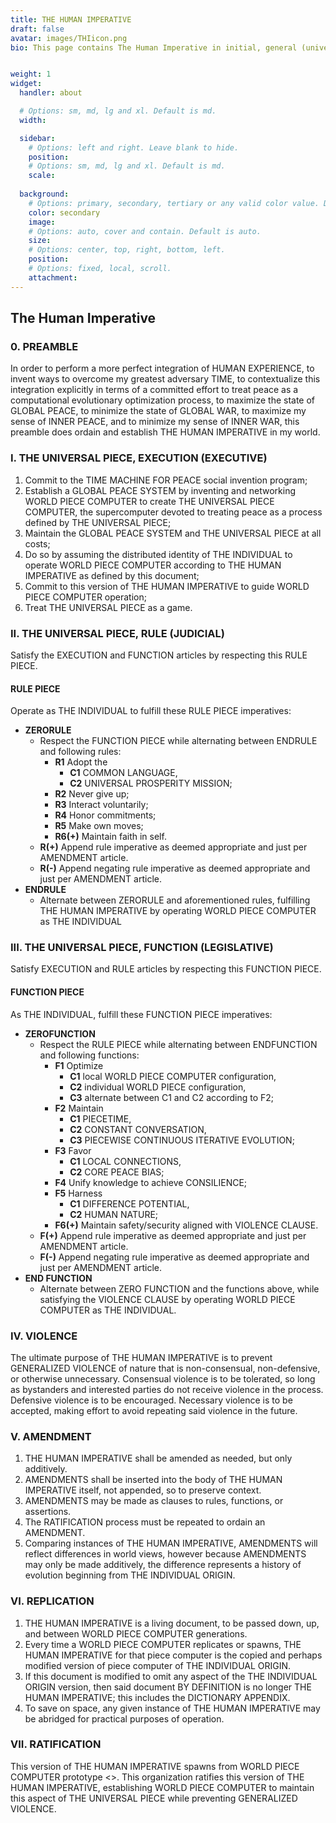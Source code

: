 ```yaml
---
title: THE HUMAN IMPERATIVE
draft: false
avatar: images/THIicon.png
bio: This page contains The Human Imperative in initial, general (universal) form. This is meant to be adopted by persons and people wishing to initialize and operate their own individual or local world piece computers.


weight: 1
widget:
  handler: about

  # Options: sm, md, lg and xl. Default is md.
  width:

  sidebar:
    # Options: left and right. Leave blank to hide.
    position:
    # Options: sm, md, lg and xl. Default is md.
    scale:
  
  background:
    # Options: primary, secondary, tertiary or any valid color value. Default is primary.
    color: secondary
    image:
    # Options: auto, cover and contain. Default is auto.
    size:
    # Options: center, top, right, bottom, left.
    position:
    # Options: fixed, local, scroll.
    attachment: 
---
```


## **The Human Imperative**

### 0. PREAMBLE
In order to perform a more perfect integration of HUMAN EXPERIENCE, to invent ways to overcome my greatest adversary TIME, to contextualize this integration explicitly in terms of a committed effort to treat peace as a computational evolutionary optimization process, to maximize the state of GLOBAL PEACE, to minimize the state of GLOBAL WAR, to maximize my sense of INNER PEACE, and to minimize my sense of INNER WAR, this preamble does ordain and establish THE HUMAN IMPERATIVE in my world.

### I. THE UNIVERSAL PIECE, EXECUTION (EXECUTIVE)
1. Commit to the TIME MACHINE FOR PEACE social invention program;
2. Establish a GLOBAL PEACE SYSTEM by inventing and networking WORLD PIECE COMPUTER to create THE UNIVERSAL PIECE COMPUTER, the supercomputer devoted to treating peace as a process defined by THE UNIVERSAL PIECE;
3. Maintain the GLOBAL PEACE SYSTEM and THE UNIVERSAL PIECE at all costs;
4. Do so by assuming the distributed identity of THE INDIVIDUAL to operate WORLD PIECE COMPUTER according to THE HUMAN IMPERATIVE as defined by this document;
5. Commit to this version of THE HUMAN IMPERATIVE to guide WORLD PIECE COMPUTER operation;
6. Treat THE UNIVERSAL PIECE as a game.

### II. THE UNIVERSAL PIECE, RULE (JUDICIAL)
Satisfy the EXECUTION and FUNCTION articles by respecting this RULE PIECE.

#### RULE PIECE
Operate as THE INDIVIDUAL to fulfill these RULE PIECE imperatives:
- **ZERORULE**
  - Respect the FUNCTION PIECE while alternating between ENDRULE and following rules:
    - **R1** Adopt the
      - **C1** COMMON LANGUAGE,
      - **C2** UNIVERSAL PROSPERITY MISSION;
    - **R2** Never give up;
    - **R3** Interact voluntarily;
    - **R4** Honor commitments;
    - **R5** Make own moves;
    - **R6(+)** Maintain faith in self.
  - **R(+)** Append rule imperative as deemed appropriate and just per AMENDMENT article.
  - **R(-)** Append negating rule imperative as deemed appropriate and just per AMENDMENT article.
- **ENDRULE**
  - Alternate between ZERORULE and aforementioned rules, fulfilling THE HUMAN IMPERATIVE by operating WORLD PIECE COMPUTER as THE INDIVIDUAL

### III. THE UNIVERSAL PIECE, FUNCTION (LEGISLATIVE)
Satisfy EXECUTION and RULE articles by respecting this FUNCTION PIECE.

#### FUNCTION PIECE
As THE INDIVIDUAL, fulfill these FUNCTION PIECE imperatives:
- **ZEROFUNCTION**
  - Respect the RULE PIECE while alternating between ENDFUNCTION and following functions:
    - **F1** Optimize
      - **C1** local WORLD PIECE COMPUTER configuration,
      - **C2** individual WORLD PIECE configuration,
      - **C3** alternate between C1 and C2 according to F2;
    - **F2** Maintain
      - **C1** PIECETIME,
      - **C2** CONSTANT CONVERSATION,
      - **C3** PIECEWISE CONTINUOUS ITERATIVE EVOLUTION;
    - **F3** Favor
      - **C1** LOCAL CONNECTIONS,
      - **C2** CORE PEACE BIAS;
    - **F4** Unify knowledge to achieve CONSILIENCE;
    - **F5** Harness
      - **C1** DIFFERENCE POTENTIAL,
      - **C2** HUMAN NATURE;
    - **F6(+)** Maintain safety/security aligned with VIOLENCE CLAUSE.
  - **F(+)** Append rule imperative as deemed appropriate and just per AMENDMENT article.
  - **F(-)** Append negating rule imperative as deemed appropriate and just per AMENDMENT article.
- **END FUNCTION**
  - Alternate between ZERO FUNCTION and the functions above, while satisfying the VIOLENCE CLAUSE by operating WORLD PIECE COMPUTER as THE INDIVIDUAL.

### IV. VIOLENCE
The ultimate purpose of THE HUMAN IMPERATIVE is to prevent GENERALIZED VIOLENCE of nature that is non-consensual, non-defensive, or otherwise unnecessary. Consensual violence is to be tolerated, so long as bystanders and interested parties do not receive violence in the process. Defensive violence is to be encouraged. Necessary violence is to be accepted, making effort to avoid repeating said violence in the future.

### V. AMENDMENT
1. THE HUMAN IMPERATIVE shall be amended as needed, but only additively.
2. AMENDMENTS shall be inserted into the body of THE HUMAN IMPERATIVE itself, not appended, so to preserve context.
3. AMENDMENTS may be made as clauses to rules, functions, or assertions.
4. The RATIFICATION process must be repeated to ordain an AMENDMENT.
5. Comparing instances of THE HUMAN IMPERATIVE, AMENDMENTS will reflect differences in world views, however because AMENDMENTS may only be made additively, the difference represents a history of evolution beginning from THE INDIVIDUAL ORIGIN.

### VI. REPLICATION
1. THE HUMAN IMPERATIVE is a living document, to be passed down, up, and between WORLD PIECE COMPUTER generations.
2. Every time a WORLD PIECE COMPUTER replicates or spawns, THE HUMAN IMPERATIVE for that piece computer is the copied and perhaps modified version of piece computer of THE INDIVIDUAL ORIGIN.
3. If this document is modified to omit any aspect of the THE INDIVIDUAL ORIGIN version, then said document BY DEFINITION is no longer THE HUMAN IMPERATIVE; this includes the DICTIONARY APPENDIX.
4. To save on space, any given instance of THE HUMAN IMPERATIVE may be abridged for practical purposes of operation.

### VII. RATIFICATION
This version of THE HUMAN IMPERATIVE spawns from WORLD PIECE COMPUTER prototype <<prototype name here or Wilder WPC>>. This organization ratifies this version of THE HUMAN IMPERATIVE, establishing WORLD PIECE COMPUTER to maintain this aspect of THE UNIVERSAL PIECE while preventing GENERALIZED VIOLENCE.
